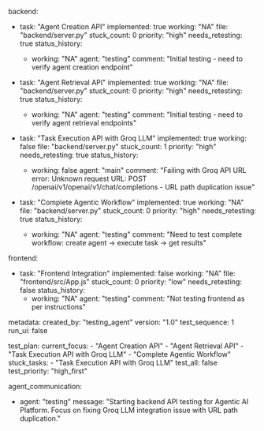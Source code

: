 backend:
  - task: "Agent Creation API"
    implemented: true
    working: "NA"
    file: "backend/server.py"
    stuck_count: 0
    priority: "high"
    needs_retesting: true
    status_history:
      - working: "NA"
        agent: "testing"
        comment: "Initial testing - need to verify agent creation endpoint"

  - task: "Agent Retrieval API"
    implemented: true
    working: "NA"
    file: "backend/server.py"
    stuck_count: 0
    priority: "high"
    needs_retesting: true
    status_history:
      - working: "NA"
        agent: "testing"
        comment: "Initial testing - need to verify agent retrieval endpoints"

  - task: "Task Execution API with Groq LLM"
    implemented: true
    working: false
    file: "backend/server.py"
    stuck_count: 1
    priority: "high"
    needs_retesting: true
    status_history:
      - working: false
        agent: "main"
        comment: "Failing with Groq API URL error: Unknown request URL: POST /openai/v1/openai/v1/chat/completions - URL path duplication issue"

  - task: "Complete Agentic Workflow"
    implemented: true
    working: "NA"
    file: "backend/server.py"
    stuck_count: 0
    priority: "high"
    needs_retesting: true
    status_history:
      - working: "NA"
        agent: "testing"
        comment: "Need to test complete workflow: create agent → execute task → get results"

frontend:
  - task: "Frontend Integration"
    implemented: false
    working: "NA"
    file: "frontend/src/App.js"
    stuck_count: 0
    priority: "low"
    needs_retesting: false
    status_history:
      - working: "NA"
        agent: "testing"
        comment: "Not testing frontend as per instructions"

metadata:
  created_by: "testing_agent"
  version: "1.0"
  test_sequence: 1
  run_ui: false

test_plan:
  current_focus:
    - "Agent Creation API"
    - "Agent Retrieval API"
    - "Task Execution API with Groq LLM"
    - "Complete Agentic Workflow"
  stuck_tasks:
    - "Task Execution API with Groq LLM"
  test_all: false
  test_priority: "high_first"

agent_communication:
  - agent: "testing"
    message: "Starting backend API testing for Agentic AI Platform. Focus on fixing Groq LLM integration issue with URL path duplication."